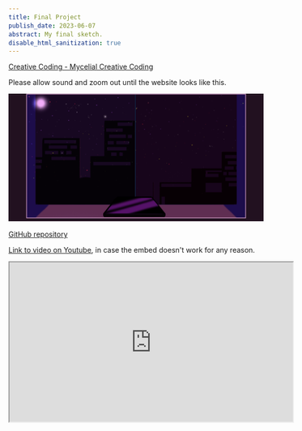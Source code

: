 ```yaml
---
title: Final Project
publish_date: 2023-06-07
abstract: My final sketch.
disable_html_sanitization: true
---
```

[Creative Coding - Mycelial Creative Coding](https://creative-coding-at3.deno.dev)

Please allow sound and zoom out until the website looks like this.

![Website screenshot](../images/screenshot.png)

[GitHub repository](https://github.com/sturrpzz/creative-coding-AT3)

[Link to video on Youtube](https://www.youtube.com/watch?v=X94CZOvqPho), in case the embed doesn't work for any reason.

<iframe width="560" height="315" src="https://www.youtube.com/embed/X94CZOvqPho" allowfullscreen></iframe>
